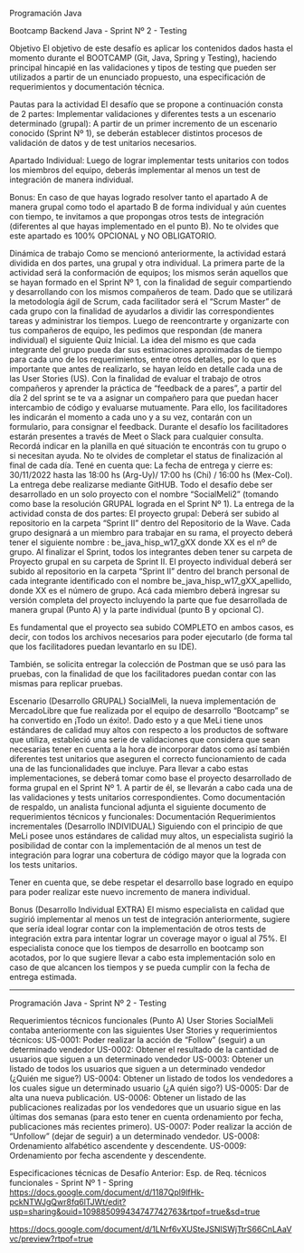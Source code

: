Programación Java

 Bootcamp Backend Java  - Sprint Nº 2 - Testing

Objetivo
El objetivo de este desafío es aplicar los contenidos dados hasta el momento durante el BOOTCAMP (Git, Java, Spring y Testing), haciendo principal hincapié en las validaciones y tipos de testing que pueden ser utilizados a partir de un enunciado propuesto, una especificación de requerimientos y documentación técnica.

Pautas para la actividad
El desafío que se propone a continuación consta de 2 partes:
Implementar validaciones y diferentes tests a un escenario determinado (grupal): A partir de un primer incremento de un escenario conocido (Sprint Nº 1), se deberán establecer distintos procesos de validación de datos y de test unitarios necesarios.


Apartado Individual: Luego de lograr implementar tests unitarios con todos los miembros del equipo, deberás implementar al menos un test de integración de manera individual.


Bonus: En caso de que hayas logrado resolver tanto el apartado A de manera grupal como todo el apartado B de forma individual y aún cuentes con tiempo, te invitamos a que propongas otros tests de integración (diferentes al que hayas implementado en el punto B).  No te olvides que este apartado es 100% OPCIONAL y NO OBLIGATORIO.


Dinámica de trabajo
Como se mencionó anteriormente, la actividad estará dividida en dos partes, una grupal y otra individual. La primera parte de la actividad será la conformación de equipos; los mismos serán aquellos que se hayan formado en el Sprint Nº 1, con la finalidad de seguir compartiendo y desarrollando con los mismos compañeros de team. 
Dado que se utilizará la metodología ágil de Scrum, cada facilitador será el “Scrum Master” de cada grupo con la finalidad de ayudarlos a dividir las correspondientes tareas y administrar los tiempos.
Luego de reencontrarte y organizarte con tus compañeros de equipo, les pedimos que respondan (de manera individual) el siguiente Quiz Inicial. La idea del mismo es que cada integrante del grupo pueda dar sus estimaciones aproximadas de tiempo para cada uno de los requerimientos, entre otros detalles, por lo que es importante que antes de realizarlo, se hayan leído en detalle cada una de las User Stories (US).
Con la finalidad de evaluar el trabajo de otros compañeros y aprender la práctica de “feedback de a pares”, a partir del día 2 del sprint se te va a asignar un compañero para que puedan hacer intercambio de código y evaluarse mutuamente. Para ello, los facilitadores les indicarán el momento a cada uno y a su vez, contarán con un formulario, para consignar el feedback.
Durante el desafío los facilitadores estarán presentes a través de Meet o Slack para cualquier consulta.  Recordá indicar en la planilla en qué situación te encontrás con tu grupo o si necesitan ayuda. No te olvides de completar el status de finalización al final de cada día.
Tené en cuenta que:
La fecha de entrega y cierre es: 30/11/2022 hasta las 18:00 hs (Arg-Uy)/ 17:00 hs (Chi) / 16:00 hs (Mex-Col). La entrega debe realizarse mediante GitHUB.
Todo el desafío debe ser desarrollado en un solo proyecto con el nombre “SocialMeli2” (tomando como base la resolución GRUPAL lograda en el Sprint Nº 1). 
La entrega de la actividad consta de dos partes: El proyecto grupal: Deberá ser subido al repositorio en la carpeta “Sprint II” dentro del Repositorio de la Wave. Cada grupo designará a un miembro para trabajar en su rama, el proyecto deberá tener el siguiente nombre : be_java_hisp_w17_gXX donde XX es el nº de grupo. Al finalizar el Sprint, todos los integrantes deben tener su carpeta de Proyecto grupal en su carpeta de Sprint II.
El proyecto individual deberá ser subido al repositorio en la carpeta “Sprint II” dentro del branch personal de cada integrante identificado con el nombre be_java_hisp_w17_gXX_apellido, donde XX es el número de grupo. Acá cada miembro deberá ingresar su versión completa del proyecto incluyendo la parte que fue desarrollada de manera grupal (Punto A) y la parte individual (punto B y opcional C).

Es fundamental que el proyecto sea subido COMPLETO en ambos casos, es decir, con todos los archivos necesarios para poder ejecutarlo (de forma tal que los facilitadores puedan levantarlo en su IDE).

También, se solicita entregar la colección de Postman que se usó para las pruebas, con la finalidad de que los facilitadores puedan contar con las mismas para replicar pruebas.


Escenario (Desarrollo GRUPAL)
SocialMeli, la nueva implementación de MercadoLibre que fue realizada por el equipo de desarrollo “Bootcamp” se ha convertido en ¡Todo un éxito!. Dado esto y a que MeLi tiene unos estándares de calidad muy altos con respecto a los productos de software que utiliza, estableció una serie de validaciones que considera que sean necesarias tener en cuenta a la hora de incorporar datos como así también diferentes test unitarios que aseguren el correcto funcionamiento de cada una de las funcionalidades que incluye.
Para llevar a cabo estas implementaciones, se deberá tomar como base el proyecto desarrollado de forma grupal en el Sprint Nº 1. A partir de él, se llevarán a cabo cada una de las validaciones y tests unitarios correspondientes.
Como documentación de respaldo, un analista funcional adjunta el siguiente documento de requerimientos técnicos y funcionales: Documentación
Requerimientos incrementales (Desarrollo INDIVIDUAL)
Siguiendo con el principio de que MeLi posee unos estándares de calidad muy altos, un especialista sugirió la posibilidad de contar con la implementación de al menos un test de integración para lograr una cobertura de código mayor que la lograda con los tests unitarios.

Tener en cuenta que, se debe respetar el desarrollo base logrado en equipo para poder realizar este nuevo incremento de manera individual.

Bonus  (Desarrollo Individual EXTRA)
El mismo especialista en calidad que sugirió implementar al menos un test de integración anteriormente, sugiere que sería ideal lograr contar con la implementación de otros tests de integración extra para intentar lograr un coverage mayor o igual al 75%.
El especialista conoce que los tiempos de desarrollo en bootcamp son acotados, por lo que sugiere llevar a cabo esta implementación solo en caso de que alcancen los tiempos y se pueda cumplir con la fecha de entrega estimada.



***************
Programación Java - Sprint Nº 2 - Testing

Requerimientos técnicos funcionales (Punto A)
User Stories
SocialMeli contaba anteriormente con las siguientes User Stories y requerimientos técnicos:
US-0001: Poder realizar la acción de “Follow” (seguir) a un determinado vendedor
US-0002: Obtener el resultado de la cantidad de usuarios que siguen a un determinado vendedor
US-0003: Obtener un listado de todos los usuarios que siguen a un determinado vendedor (¿Quién me sigue?)
US-0004: Obtener un listado de todos los vendedores a los cuales sigue un determinado usuario (¿A quién sigo?)
US-0005: Dar de alta una nueva publicación.
US-0006: Obtener un listado de las publicaciones realizadas por los vendedores que un usuario sigue en las últimas dos semanas (para esto tener en cuenta ordenamiento por fecha, publicaciones más recientes primero).
US-0007: Poder realizar la acción de “Unfollow” (dejar de seguir) a un determinado vendedor.
US-0008: Ordenamiento alfabético ascendente y descendente.
US-0009: Ordenamiento por fecha ascendente y descendente.

Especificaciones técnicas de Desafío Anterior: Esp. de Req. técnicos funcionales - Sprint Nº 1 - Spring
https://docs.google.com/document/d/1187Qpl9lfHk-pckNTWJgQwr8fq6lTJWt/edit?usp=sharing&ouid=109885099434747742763&rtpof=true&sd=true

https://docs.google.com/document/d/1LNrf6vXUSteJSNlSWjTtrS66CnLAaVvc/preview?rtpof=true